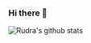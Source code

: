 ### Hi there 👋
<!-- ![](https://komarev.com/ghpvc/?username=Rudrakaniya) -->

<!--
**Rudrakaniya/Rudrakaniya** is a ✨ _special_ ✨ repository because its `README.md` (this file) appears on your GitHub profile.

Here are some ideas to get you started:

- 🔭 I’m currently working on ...
- 🌱 I’m currently learning Android Developement.
- 👯 I’m looking to collaborate on ...
- 🤔 I’m looking for help with Android Developement.
- 💬 Ask me about probel tech related stuff.
- 📫 How to reach me: ...
- 😄 Pronouns: ...
- ⚡ Fun fact: I devote 3-4 hours everyday to Competitive Programming

I spend almost 12 hours listening songs everyday.

I dedicate 3-4 hours per day to competitive programming
-->

![Rudra's github stats](https://github-readme-stats.vercel.app/api?username=Rudrakaniya&show_icons=true&hide_border=true)
  
